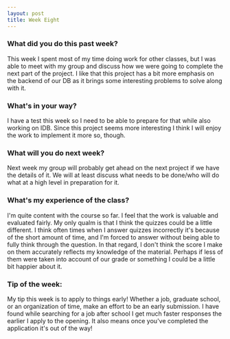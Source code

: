 ```yaml
---
layout: post
title: Week Eight
---
```


### What did you do this past week?
This week I spent most of my time doing work for other classes, but I was able to meet with my group and discuss how we were going to complete the next part of the project. I like that this project has a bit more emphasis on the backend of our DB as it brings some interesting problems to solve along with it.

### What's in your way?
I have a test this week so I need to be able to prepare for that while also working on IDB. Since this project seems more interesting I think I will enjoy the work to implement it more so, though.

### What will you do next week?
Next week my group will probably get ahead on the next project if we have the details of it. We will at least discuss what needs to be done/who will do what at a high level in preparation for it.

### What's my experience of the class?
I'm quite content with the course so far. I feel that the work is valuable and evaluated fairly. My only qualm is that I think the quizzes could be a little different. I think often times when I answer quizzes incorrectly it's because of the short amount of time, and I'm forced to answer without being able to fully think through the question. In that regard, I don't think the score I make on them accurately reflects my knowledge of the material. Perhaps if less of them were taken into account of our grade or something I could be a little bit happier about it.

### Tip of the week:
My tip this week is to apply to things early! Whether a job, graduate school, or an organization of time, make an effort to be an early submission. I have found while searching for a job after school I get much faster responses the earlier I apply to the opening. It also means once you've completed the application it's out of the way!
